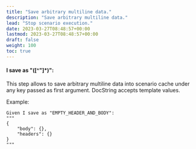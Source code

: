 ```yaml
---
title: "Save arbitrary multiline data."
description: "Save arbitrary multiline data."
lead: "Stop scenario execution."
date: 2023-03-27T08:48:57+00:00
lastmod: 2023-03-27T08:48:57+00:00
draft: false
weight: 100
toc: true
---
```


#### I save as "([^"]*)":
This step allows to save arbitrary multiline data into scenario cache under any key passed as first argument. DocString accepts template values.

Example:
```gherkin
Given I save as "EMPTY_HEADER_AND_BODY":
"""
{
    "body": {},
    "headers": {}
}
"""
```